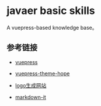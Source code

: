# javaer basic skills

A vuepress-based knowledge base。

## 参考链接

- [vuepress](https://v2.vuepress.vuejs.org/)

- [vuepress-theme-hope](https://vuepress-theme-hope.github.io/v2/)

- [logo生成网站](https://worldvectorlogo.com/)

- [markdown-it](https://github.com/markdown-it/markdown-it)

